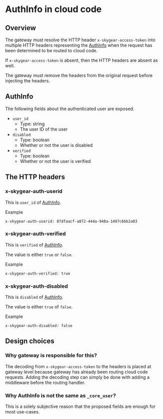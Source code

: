 # AuthInfo in cloud code

## Overview

The gateway must resolve the HTTP header `x-skygear-access-token` into
multiple HTTP headers representing the [AuthInfo](#AuthInfo)
when the request has been determined to be routed to cloud code.

If `x-skygear-access-token` is absent, then the HTTP headers are absent as well.

The gateway must remove the headers from the original request before
injecting the headers.

## AuthInfo

The following fields about the authenticated user are exposed.

- `user_id`
  - Type: string
  - The user ID of the user
- `disabled`
  - Type: boolean
  - Whether or not the user is disabled
- `verified`
  - Type: boolean
  - Whether or not the user is verified

## The HTTP headers

### x-skygear-auth-userid

This is `user_id` of [AuthInfo](#AuthInfo).

Example

```
x-skygear-auth-userid: 87dfaacf-a872-444a-948a-1497c6bb2a03
```

### x-skygear-auth-verified

This is `verified` of [AuthInfo](#AuthInfo).

The value is either `true` or `false`.

Example

```
x-skygear-auth-verified: true
```

### x-skygear-auth-disabled

This is `disabled` of [AuthInfo](#AuthInfo).

The value is either `true` of `false`.

Example

```
x-skygear-auth-disabled: false
```

## Design choices

### Why gateway is responsible for this?

The decoding from `x-skygear-access-token` to the headers is placed at gateway level
because gateway has already been routing cloud code requests. Adding the decoding step
can simply be done with adding a middleware before the routing handler.

### Why AuthInfo is not the same as `_core_user`?

This is a solely subjective reason that the proposed fields are enough for
most use-cases.
